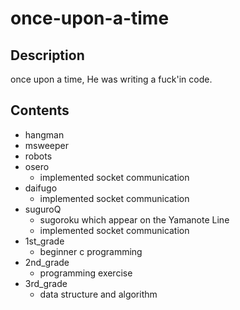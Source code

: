 # once-upon-a-time
## Description
once upon a time, He was writing a fuck'in code.

## Contents
- hangman
- msweeper
- robots
- osero
  - implemented socket communication
- daifugo
  - implemented socket communication
- suguroQ
  - sugoroku which appear on the Yamanote Line
  - implemented socket communication
- 1st_grade
  - beginner c programming
- 2nd_grade
  - programming exercise
- 3rd_grade
  - data structure and algorithm
